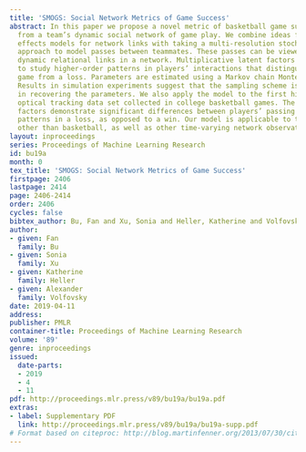 ```yaml
---
title: 'SMOGS: Social Network Metrics of Game Success'
abstract: In this paper we propose a novel metric of basketball game success, derived
  from a team’s dynamic social network of game play. We combine ideas from random
  effects models for network links with taking a multi-resolution stochastic process
  approach to model passes between teammates. These passes can be viewed as directed
  dynamic relational links in a network. Multiplicative latent factors are introduced
  to study higher-order patterns in players’ interactions that distinguish a successful
  game from a loss. Parameters are estimated using a Markov chain Monte Carlo sampler.
  Results in simulation experiments suggest that the sampling scheme is effective
  in recovering the parameters. We also apply the model to the first high-resolution
  optical tracking data set collected in college basketball games. The learned latent
  factors demonstrate significant differences between players’ passing and receiving
  patterns in a loss, as opposed to a win. Our model is applicable to team sports
  other than basketball, as well as other time-varying network observations.
layout: inproceedings
series: Proceedings of Machine Learning Research
id: bu19a
month: 0
tex_title: 'SMOGS: Social Network Metrics of Game Success'
firstpage: 2406
lastpage: 2414
page: 2406-2414
order: 2406
cycles: false
bibtex_author: Bu, Fan and Xu, Sonia and Heller, Katherine and Volfovsky, Alexander
author:
- given: Fan
  family: Bu
- given: Sonia
  family: Xu
- given: Katherine
  family: Heller
- given: Alexander
  family: Volfovsky
date: 2019-04-11
address: 
publisher: PMLR
container-title: Proceedings of Machine Learning Research
volume: '89'
genre: inproceedings
issued:
  date-parts:
  - 2019
  - 4
  - 11
pdf: http://proceedings.mlr.press/v89/bu19a/bu19a.pdf
extras:
- label: Supplementary PDF
  link: http://proceedings.mlr.press/v89/bu19a/bu19a-supp.pdf
# Format based on citeproc: http://blog.martinfenner.org/2013/07/30/citeproc-yaml-for-bibliographies/
---
```

